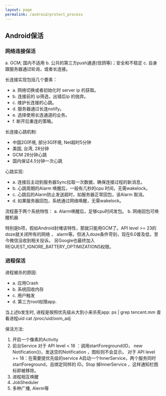 ```yaml
---
layout: page
permalink: /android/protect_process
---
```


## Android保活

### 网络连接保活
a. GCM; 国内不适用
b. 公共的第三方push通道(信鸽等)；安全和不稳定
c. 自身跟服务器通过轮询，或者长连接。 

长连接实现包括几个要素：
* a. 网络切换或者初始化时 server ip 的获取。
* b. 连接前的 ip筛选，出错后ip 的抛弃。
* c. 维护长连接的心跳。
* d. 服务器通过长连notify。
* e. 选择使用长连通道的业务。
* f. 断开后重连的策略。

长连接心跳机制:
* 中国2G环境, 部分3G环境, Net超时5分钟
* 美国, 台湾, 28分钟
* GCM 28分钟心跳
* 国内保证4.5分钟一次心跳

心跳实现:
* a. 连接后主动到服务器Sync拉取一次数据，确保连接过程的新消息。
* b. 心跳周期的Alarm 唤醒后，一般有几秒的cpu 时间，无需wakelock。
* c. 心跳后的Alarm防止发送超时，如服务器正常回包，该Alarm 取消。
* d. 如果服务器回包，系统通过网络唤醒，无需wakelock。

流程基于两个系统特性：
a. Alarm唤醒后，足够cpu时间发包。
b. 网络回包可唤醒机器

特别是b项，假如Android封堵该特性，那就只能用GCM了。API level >= 23的doze就关闭所有的网络
， alarm等。但进入doze条件苛刻，现在6.0普及低，至今微信没收到相关投诉。
另Google也最终加入REQUEST_IGNORE_BATTERY_OPTIMIZATIONS权限。

### 进程保活
进程被杀的原因:
* a. 应用Crash
* b. 系统回收内存
* c. 用户触发
* d. 第三方root权限app.

当上述b发生时, 进程是按照优先级从大到小来杀死app:
    ps | grep tencent.mm 查看进程uid
    cat /proc/uid/oom_adj 

保活方法:
1. 开启一个像素的Activity
2. 前台Service 
    对于 API level < 18 ：调用startForeground(ID， new Notification())，发送空的Notification ，图标则不会显示。
    对于 API level >= 18：在需要提优先级的service A启动一个InnerService，两个服务同时startForeground，且绑定同样的 ID。Stop 掉InnerService ，这样通知栏图标即被移除。
3. 进程相互唤醒
4. JobSheduler
5. 多种广播, Alerm等



